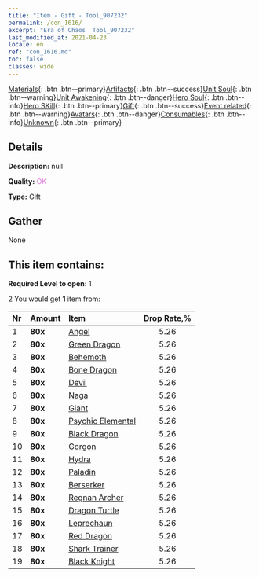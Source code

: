 ```yaml
---
title: "Item - Gift - Tool_907232"
permalink: /con_1616/
excerpt: "Era of Chaos  Tool_907232"
last_modified_at: 2021-04-23
locale: en
ref: "con_1616.md"
toc: false
classes: wide
---
```

 [Materials](/Items/){: .btn .btn--primary}[Artifacts](/Items/Artifacts/){: .btn .btn--success}[Unit Soul](/Items/UnitSoul/){: .btn .btn--warning}[Unit Awakening](/Items/UnitAwakening/){: .btn .btn--danger}[Hero Soul](/Items/HeroSoul/){: .btn .btn--info}[Hero SKill](/Items/HeroSkill/){: .btn .btn--primary}[Gift](/Items/Gift/){: .btn .btn--success}[Event related](/Items/Events/){: .btn .btn--warning}[Avatars](/Items/Avatars/){: .btn .btn--danger}[Consumables](/Items/Consumables/){: .btn .btn--info}[Unknown](/Items/Unknown/){: .btn .btn--primary}

## Details
 **Description:** null

 **Quality:** <span style="color: #DA70D6">OK</span>

 **Type:** Gift

## Gather

  None

## This item contains:

 **Required Level to open:** 1

 2 You would get **1** item  from:

  | Nr | Amount |     Item    | Drop Rate,% |
  |:---|:-------|:------------|:---------:|
  | 1 |  **80x** | [Angel](/Items/unt_196/) | 5.26 | 
  | 2 |  **80x** | [Green Dragon](/Items/unt_205/) | 5.26 | 
  | 3 |  **80x** | [Behemoth](/Items/unt_223/) | 5.26 | 
  | 4 |  **80x** | [Bone Dragon](/Items/unt_214/) | 5.26 | 
  | 5 |  **80x** | [Devil](/Items/unt_232/) | 5.26 | 
  | 6 |  **80x** | [Naga](/Items/unt_240/) | 5.26 | 
  | 7 |  **80x** | [Giant ](/Items/unt_241/) | 5.26 | 
  | 8 |  **80x** | [Psychic Elemental](/Items/unt_267/) | 5.26 | 
  | 9 |  **80x** | [Black Dragon](/Items/unt_250/) | 5.26 | 
  | 10 |  **80x** | [Gorgon](/Items/unt_257/) | 5.26 | 
  | 11 |  **80x** | [Hydra](/Items/unt_259/) | 5.26 | 
  | 12 |  **80x** | [Paladin](/Items/unt_197/) | 5.26 | 
  | 13 |  **80x** | [Berserker](/Items/unt_224/) | 5.26 | 
  | 14 |  **80x** | [Regnan Archer](/Items/unt_274/) | 5.26 | 
  | 15 |  **80x** | [Dragon Turtle](/Items/unt_278/) | 5.26 | 
  | 16 |  **80x** | [Leprechaun](/Items/unt_270/) | 5.26 | 
  | 17 |  **80x** | [Red Dragon](/Items/unt_251/) | 5.26 | 
  | 18 |  **80x** | [Shark Trainer](/Items/unt_281/) | 5.26 | 
  | 19 |  **80x** | [Black Knight](/Items/unt_213/) | 5.26 | 

